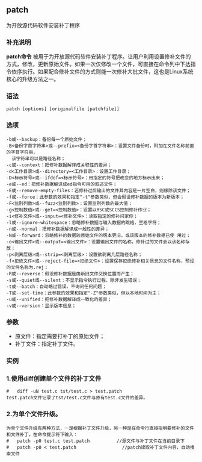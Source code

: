 ## patch ##

为开放源代码软件安装补丁程序

### 补充说明 ###

**patch命令** 被用于为开放源代码软件安装补丁程序。让用户利用设置修补文件的方式，修改，更新原始文件。如果一次仅修改一个文件，可直接在命令列中下达指令依序执行。如果配合修补文件的方式则能一次修补大批文件，这也是Linux系统核心的升级方法之一。


###  语法

	patch [options] [originalfile [patchfile]]

###  选项

	-b或--backup：备份每一个原始文件；
	-B<备份字首字符串>或--prefix=<备份字首字符串>：设置文件备份时，附加在文件名称前面的字首字符串，
      该字符串可以是路径名称；
	-c或--context：把修补数据解译成关联性的差异；
	-d<工作目录>或--directory=<工作目录>：设置工作目录；
	-D<标示符号>或--ifdef=<标示符号>：用指定的符号把改变的地方标示出来；
	-e或--ed：把修补数据解译成ed指令可用的叙述文件；
	-E或--remove-empty-files：若修补过后输出的文件其内容是一片空白，则移除该文件；
	-f或--force：此参数的效果和指定"-t"参数类似，但会假设修补数据的版本为新版本；
	-F<监别列数>或--fuzz<监别列数>：设置监别列数的最大值；
	-g<控制数值>或--get=<控制数值>：设置以RSC或SCCS控制修补作业；
	-i<修补文件>或--input=<修补文件>：读取指定的修补问家你；
	-l或--ignore-whitespace：忽略修补数据与输入数据的跳格，空格字符；
	-n或--normal：把修补数据解译成一般性的差异；
	-N或--forward：忽略修补的数据较原始文件的版本更旧，或该版本的修补数据已使 用过；
	-o<输出文件>或--output=<输出文件>：设置输出文件的名称，修补过的文件会以该名称存放；
	-p<剥离层级>或--strip=<剥离层级>：设置欲剥离几层路径名称；
	-f<拒绝文件>或--reject-file=<拒绝文件>：设置保存拒绝修补相关信息的文件名称，预设的文件名称为.rej；
	-R或--reverse：假设修补数据是由新旧文件交换位置而产生；
	-s或--quiet或--silent：不显示指令执行过程，除非发生错误；
	-t或--batch：自动略过错误，不询问任何问题；
	-T或--set-time：此参数的效果和指定"-Z"参数类似，但以本地时间为主；
	-u或--unified：把修补数据解译成一致化的差异；
	-v或--version：显示版本信息；

###  参数 

* 原文件：指定需要打补丁的原始文件；
* 补丁文件：指定补丁文件。

###  实例


### 1.使用diff创建单个文件的补丁文件

	#	diff -uN test.c tst/test.c > test.patch
	test.patch文件记录了tst/test.c文件与原有test.c文件的差异。
### 2.为单个文件升级。
	为单个文件升级有两种方法，一是根据补丁文件升级，另一种是在命令行直接指明要修补的文件和文件补丁。在命令提示符下输入：
	#	patch -p0 test.c test.patch          //源文件与补丁文件在当前目录下
	#	patch -p0 < test.patch                 //patch读取补丁文件内容，自动搜索文件

